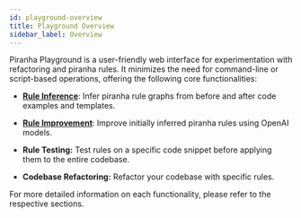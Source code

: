 ```yaml
---
id: playground-overview
title: Playground Overview
sidebar_label: Overview
---
```


Piranha Playground is a user-friendly web interface for experimentation with refactoring and piranha rules. It minimizes the need for command-line or script-based operations, offering the following core functionalities:


- [**Rule Inference**](inference): Infer piranha rule graphs from before and after code examples and templates.

- [**Rule Improvement**](improvement): Improve initially inferred piranha rules using OpenAI models.

- **Rule Testing:** Test rules on a specific code snippet before applying them to the entire codebase.

- **Codebase Refactoring:** Refactor your codebase with specific rules.

For more detailed information on each functionality, please refer to the respective sections.

